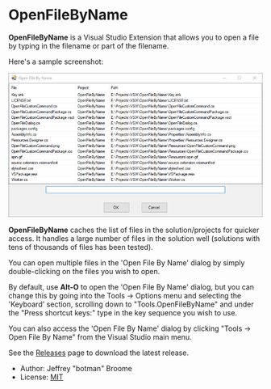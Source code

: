 # OpenFileByName

**OpenFileByName** is a Visual Studio  Extension that allows you to open a file by typing in the filename or part of the filename.

Here's a sample screenshot:

![Grepy2](https://raw.githubusercontent.com/botman99/OpenFileByName/master/img/OpenFileByName.png)

**OpenFileByName** caches the list of files in the solution/projects for quicker access.  It handles a large number of files in the solution well (solutions with tens of thousands of files has been tested).

You can open multiple files in the 'Open File By Name' dialog by simply double-clicking on the files you wish to open.

By default, use **Alt-O** to open the 'Open File By Name' dialog, but you can change this by going into the Tools -> Options menu and selecting the 'Keyboard' section, scrolling down to "Tools.OpenFileByName" and under the "Press shortcut keys:" type in the key sequence you wish to use.

You can also access the 'Open File By Name' dialog by clicking "Tools -> Open File By Name" from the Visual Studio main menu.

See the [Releases](https://github.com/botman99/OpenFileByName/releases) page to download the latest release.

* Author: Jeffrey "botman" Broome
* License: [MIT](http://opensource.org/licenses/mit-license.php)
